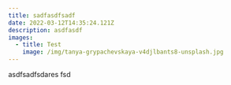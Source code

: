 ```yaml
---
title: sadfasdfsadf
date: 2022-03-12T14:35:24.121Z
description: asdfasdf
images:
  - title: Test
    image: /img/tanya-grypachevskaya-v4djlbants8-unsplash.jpg
---
```

asdfsadfsdares fsd